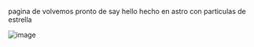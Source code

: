 pagina de volvemos pronto de say hello hecho en astro con particulas de estrella 





![image](https://github.com/JosueFlores777/commig-soon-sayHello/assets/64867736/dc2de7c7-0cef-42cf-908a-79392decc6f9)
